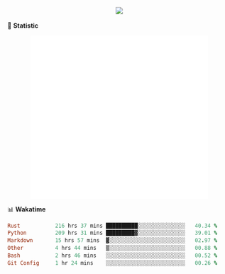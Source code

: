 <!-- https://github.com/DenverCoder1/readme-typing-svg -->
<p align="center">
<img src="https://readme-typing-svg.demolab.com?font=Orbitron&size=25&pause=1000&center=true&vCenter=true&random=false&width=600&lines=Welcome+to+my+GitHub+profile+page!" />


🌟 **Statistic**

<p align="center">
  <img width="400" align="top" src="https://github.com/fllesser/fllesser/blob/main/left.svg" />
  <img width="400" align="top" src="https://github.com/fllesser/fllesser/blob/main/right.svg" />
</p>


📊 **Wakatime**

<!--START_SECTION:waka-->

```ruby
Rust           216 hrs 37 mins ██████████░░░░░░░░░░░░░░░   40.34 %
Python         209 hrs 31 mins █████████▓░░░░░░░░░░░░░░░   39.01 %
Markdown       15 hrs 57 mins  ▓░░░░░░░░░░░░░░░░░░░░░░░░   02.97 %
Other          4 hrs 44 mins   ▒░░░░░░░░░░░░░░░░░░░░░░░░   00.88 %
Bash           2 hrs 46 mins   ░░░░░░░░░░░░░░░░░░░░░░░░░   00.52 %
Git Config     1 hr 24 mins    ░░░░░░░░░░░░░░░░░░░░░░░░░   00.26 %
```

<!--END_SECTION:waka-->

